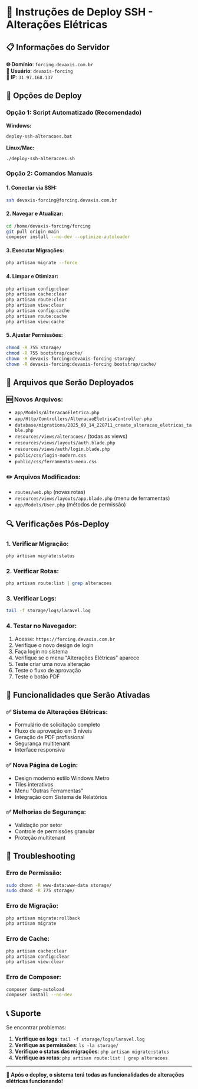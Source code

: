# 🚀 Instruções de Deploy SSH - Alterações Elétricas

## 📋 Informações do Servidor

**🌐 Domínio**: `forcing.devaxis.com.br`  
**👤 Usuário**: `devaxis-forcing`  
**🔢 IP**: `31.97.168.137`

## 🎯 Opções de Deploy

### **Opção 1: Script Automatizado (Recomendado)**

**Windows:**
```cmd
deploy-ssh-alteracoes.bat
```

**Linux/Mac:**
```bash
./deploy-ssh-alteracoes.sh
```

### **Opção 2: Comandos Manuais**

#### **1. Conectar via SSH:**
```bash
ssh devaxis-forcing@forcing.devaxis.com.br
```

#### **2. Navegar e Atualizar:**
```bash
cd /home/devaxis-forcing/forcing
git pull origin main
composer install --no-dev --optimize-autoloader
```

#### **3. Executar Migrações:**
```bash
php artisan migrate --force
```

#### **4. Limpar e Otimizar:**
```bash
php artisan config:clear
php artisan cache:clear
php artisan route:clear
php artisan view:clear
php artisan config:cache
php artisan route:cache
php artisan view:cache
```

#### **5. Ajustar Permissões:**
```bash
chmod -R 755 storage/
chmod -R 755 bootstrap/cache/
chown -R devaxis-forcing:devaxis-forcing storage/
chown -R devaxis-forcing:devaxis-forcing bootstrap/cache/
```

## 📁 Arquivos que Serão Deployados

### **🆕 Novos Arquivos:**
- `app/Models/AlteracaoEletrica.php`
- `app/Http/Controllers/AlteracaoEletricaController.php`
- `database/migrations/2025_09_14_220711_create_alteracao_eletricas_table.php`
- `resources/views/alteracoes/` (todas as views)
- `resources/views/layouts/auth.blade.php`
- `resources/views/auth/login.blade.php`
- `public/css/login-modern.css`
- `public/css/ferramentas-menu.css`

### **✏️ Arquivos Modificados:**
- `routes/web.php` (novas rotas)
- `resources/views/layouts/app.blade.php` (menu de ferramentas)
- `app/Models/User.php` (métodos de permissão)

## 🔍 Verificações Pós-Deploy

### **1. Verificar Migração:**
```bash
php artisan migrate:status
```

### **2. Verificar Rotas:**
```bash
php artisan route:list | grep alteracoes
```

### **3. Verificar Logs:**
```bash
tail -f storage/logs/laravel.log
```

### **4. Testar no Navegador:**
1. Acesse: `https://forcing.devaxis.com.br`
2. Verifique o novo design de login
3. Faça login no sistema
4. Verifique se o menu "Alterações Elétricas" aparece
5. Teste criar uma nova alteração
6. Teste o fluxo de aprovação
7. Teste o botão PDF

## 🎯 Funcionalidades que Serão Ativadas

### **✅ Sistema de Alterações Elétricas:**
- Formulário de solicitação completo
- Fluxo de aprovação em 3 níveis
- Geração de PDF profissional
- Segurança multitenant
- Interface responsiva

### **✅ Nova Página de Login:**
- Design moderno estilo Windows Metro
- Tiles interativos
- Menu "Outras Ferramentas"
- Integração com Sistema de Relatórios

### **✅ Melhorias de Segurança:**
- Validação por setor
- Controle de permissões granular
- Proteção multitenant

## 🚨 Troubleshooting

### **Erro de Permissão:**
```bash
sudo chown -R www-data:www-data storage/
sudo chmod -R 775 storage/
```

### **Erro de Migração:**
```bash
php artisan migrate:rollback
php artisan migrate
```

### **Erro de Cache:**
```bash
php artisan cache:clear
php artisan config:clear
php artisan view:clear
```

### **Erro de Composer:**
```bash
composer dump-autoload
composer install --no-dev
```

## 📞 Suporte

Se encontrar problemas:

1. **Verifique os logs**: `tail -f storage/logs/laravel.log`
2. **Verifique as permissões**: `ls -la storage/`
3. **Verifique o status das migrações**: `php artisan migrate:status`
4. **Verifique as rotas**: `php artisan route:list | grep alteracoes`

---

**🎉 Após o deploy, o sistema terá todas as funcionalidades de alterações elétricas funcionando!**


